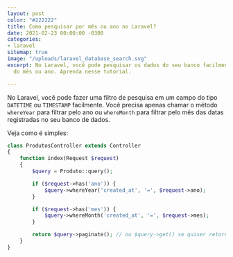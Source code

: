 ```yaml
---
layout: post
color: "#222222"
title: Como pesquisar por mês ou ano no Laravel?
date: 2021-02-23 00:00:00 -0300
categories:
- laravel
sitemap: true
image: "/uploads/laravel_database_search.svg"
excerpt: No Laravel, você pode pesquisar os dados do seu banco facilmente através
  do mês ou ano. Aprenda nesse tutorial.

---
```

No Laravel, você pode fazer uma filtro de pesquisa em um campo do tipo `DATETIME` ou `TIMESTAMP` facilmente. Você precisa apenas chamar o método `whereYear` para filtrar pelo ano ou `whereMonth` para filtrar pelo mês das datas registradas no seu banco de dados.

Veja como é simples:

```php
class ProdutosController extends Controller
{
    function index(Request $request) 
    {
        $query = Produto::query();

        if ($request->has('ano')) {
            $query->whereYear('created_at', '=', $request->ano);
        }

        if ($request->has('mes')) {
            $query->whereMonth('created_at', '=', $request->mes);
        }

        return $query->paginate(); // ou $query->get() se quiser retornar tudo
    }
}
```
